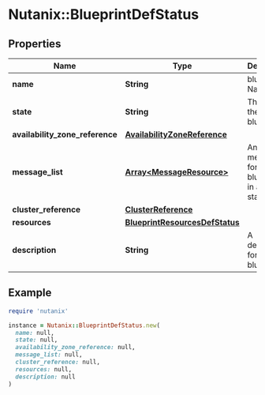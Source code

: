 # Nutanix::BlueprintDefStatus

## Properties

| Name | Type | Description | Notes |
| ---- | ---- | ----------- | ----- |
| **name** | **String** | blueprint Name. |  |
| **state** | **String** | The state of the blueprint. | [optional] |
| **availability_zone_reference** | [**AvailabilityZoneReference**](AvailabilityZoneReference.md) |  | [optional] |
| **message_list** | [**Array&lt;MessageResource&gt;**](MessageResource.md) | Any error messages for the blueprint, if in an error state. | [optional] |
| **cluster_reference** | [**ClusterReference**](ClusterReference.md) |  | [optional] |
| **resources** | [**BlueprintResourcesDefStatus**](BlueprintResourcesDefStatus.md) |  |  |
| **description** | **String** | A description for blueprint. | [optional] |

## Example

```ruby
require 'nutanix'

instance = Nutanix::BlueprintDefStatus.new(
  name: null,
  state: null,
  availability_zone_reference: null,
  message_list: null,
  cluster_reference: null,
  resources: null,
  description: null
)
```

